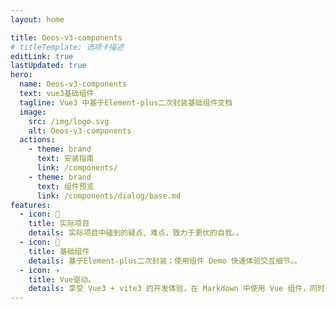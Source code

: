 ```yaml
---
layout: home

title: Oeos-v3-components
# titleTemplate: 选项卡描述
editLink: true
lastUpdated: true
hero:
  name: Oeos-v3-components
  text: vue3基础组件
  tagline: Vue3 中基于Element-plus二次封装基础组件文档
  image:
    src: /img/logo.svg
    alt: Oeos-v3-components
  actions:
    - theme: brand
      text: 安装指南
      link: /components/
    - theme: brand
      text: 组件预览
      link: /components/dialog/base.md
features:
  - icon: 🔨
    title: 实际项目
    details: 实际项目中碰到的疑点、难点，致力于更优的自我。。
  - icon: 🧩
    title: 基础组件
    details: 基于Element-plus二次封装；使用组件 Demo 快速体验交互细节。。
  - icon: ✈️
    title: Vue驱动。
    details: 享受 Vue3 + vite3 的开发体验，在 Markdown 中使用 Vue 组件，同时可以使用 Vue 来开发自定义主题。
---
```

